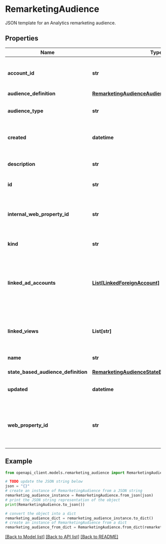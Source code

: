 # RemarketingAudience

JSON template for an Analytics remarketing audience.

## Properties

Name | Type | Description | Notes
------------ | ------------- | ------------- | -------------
**account_id** | **str** | Account ID to which this remarketing audience belongs. | [optional] 
**audience_definition** | [**RemarketingAudienceAudienceDefinition**](RemarketingAudienceAudienceDefinition.md) |  | [optional] 
**audience_type** | **str** | The type of audience, either SIMPLE or STATE_BASED. | [optional] 
**created** | **datetime** | Time this remarketing audience was created. | [optional] [readonly] 
**description** | **str** | The description of this remarketing audience. | [optional] [readonly] 
**id** | **str** | Remarketing Audience ID. | [optional] 
**internal_web_property_id** | **str** | Internal ID for the web property to which this remarketing audience belongs. | [optional] [readonly] 
**kind** | **str** | Collection type. | [optional] [default to 'analytics#remarketingAudience']
**linked_ad_accounts** | [**List[LinkedForeignAccount]**](LinkedForeignAccount.md) | The linked ad accounts associated with this remarketing audience. A remarketing audience can have only one linkedAdAccount currently. | [optional] 
**linked_views** | **List[str]** | The views (profiles) that this remarketing audience is linked to. | [optional] 
**name** | **str** | The name of this remarketing audience. | [optional] 
**state_based_audience_definition** | [**RemarketingAudienceStateBasedAudienceDefinition**](RemarketingAudienceStateBasedAudienceDefinition.md) |  | [optional] 
**updated** | **datetime** | Time this remarketing audience was last modified. | [optional] [readonly] 
**web_property_id** | **str** | Web property ID of the form UA-XXXXX-YY to which this remarketing audience belongs. | [optional] 

## Example

```python
from openapi_client.models.remarketing_audience import RemarketingAudience

# TODO update the JSON string below
json = "{}"
# create an instance of RemarketingAudience from a JSON string
remarketing_audience_instance = RemarketingAudience.from_json(json)
# print the JSON string representation of the object
print(RemarketingAudience.to_json())

# convert the object into a dict
remarketing_audience_dict = remarketing_audience_instance.to_dict()
# create an instance of RemarketingAudience from a dict
remarketing_audience_from_dict = RemarketingAudience.from_dict(remarketing_audience_dict)
```
[[Back to Model list]](../README.md#documentation-for-models) [[Back to API list]](../README.md#documentation-for-api-endpoints) [[Back to README]](../README.md)


